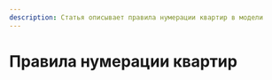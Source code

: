 ```yaml
---
description: Статья описывает правила нумерации квартир в модели
---
```


# Правила нумерации квартир

